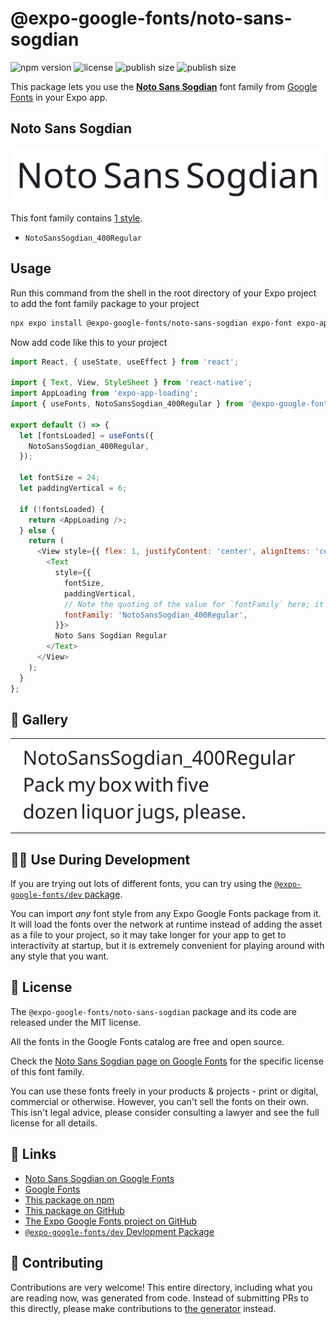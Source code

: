 # @expo-google-fonts/noto-sans-sogdian

![npm version](https://flat.badgen.net/npm/v/@expo-google-fonts/noto-sans-sogdian)
![license](https://flat.badgen.net/github/license/expo/google-fonts)
![publish size](https://flat.badgen.net/packagephobia/install/@expo-google-fonts/noto-sans-sogdian)
![publish size](https://flat.badgen.net/packagephobia/publish/@expo-google-fonts/noto-sans-sogdian)

This package lets you use the [**Noto Sans Sogdian**](https://fonts.google.com/specimen/Noto+Sans+Sogdian) font family from [Google Fonts](https://fonts.google.com/) in your Expo app.

## Noto Sans Sogdian

![Noto Sans Sogdian](./font-family.png)

This font family contains [1 style](#-gallery).

- `NotoSansSogdian_400Regular`

## Usage

Run this command from the shell in the root directory of your Expo project to add the font family package to your project
```sh
npx expo install @expo-google-fonts/noto-sans-sogdian expo-font expo-app-loading
```

Now add code like this to your project
```js
import React, { useState, useEffect } from 'react';

import { Text, View, StyleSheet } from 'react-native';
import AppLoading from 'expo-app-loading';
import { useFonts, NotoSansSogdian_400Regular } from '@expo-google-fonts/noto-sans-sogdian';

export default () => {
  let [fontsLoaded] = useFonts({
    NotoSansSogdian_400Regular,
  });

  let fontSize = 24;
  let paddingVertical = 6;

  if (!fontsLoaded) {
    return <AppLoading />;
  } else {
    return (
      <View style={{ flex: 1, justifyContent: 'center', alignItems: 'center' }}>
        <Text
          style={{
            fontSize,
            paddingVertical,
            // Note the quoting of the value for `fontFamily` here; it expects a string!
            fontFamily: 'NotoSansSogdian_400Regular',
          }}>
          Noto Sans Sogdian Regular
        </Text>
      </View>
    );
  }
};

```

## 🔡 Gallery


||||
|-|-|-|
|![NotoSansSogdian_400Regular](./NotoSansSogdian_400Regular.ttf.png)||||


## 👩‍💻 Use During Development

If you are trying out lots of different fonts, you can try using the [`@expo-google-fonts/dev` package](https://github.com/expo/google-fonts/tree/master/font-packages/dev#readme).

You can import *any* font style from any Expo Google Fonts package from it. It will load the fonts
over the network at runtime instead of adding the asset as a file to your project, so it may take longer
for your app to get to interactivity at startup, but it is extremely convenient
for playing around with any style that you want.

## 📖 License

The `@expo-google-fonts/noto-sans-sogdian` package and its code are released under the MIT license.

All the fonts in the Google Fonts catalog are free and open source.

Check the [Noto Sans Sogdian page on Google Fonts](https://fonts.google.com/specimen/Noto+Sans+Sogdian) for the specific license of this font family.

You can use these fonts freely in your products & projects - print or digital, commercial or otherwise. However, you can't sell the fonts on their own. This isn't legal advice, please consider consulting a lawyer and see the full license for all details.

## 🔗 Links

- [Noto Sans Sogdian on Google Fonts](https://fonts.google.com/specimen/Noto+Sans+Sogdian)
- [Google Fonts](https://fonts.google.com/)
- [This package on npm](https://www.npmjs.com/package/@expo-google-fonts/noto-sans-sogdian)
- [This package on GitHub](https://github.com/expo/google-fonts/tree/master/font-packages/noto-sans-sogdian)
- [The Expo Google Fonts project on GitHub](https://github.com/expo/google-fonts)
- [`@expo-google-fonts/dev` Devlopment Package](https://github.com/expo/google-fonts/tree/master/font-packages/dev)

## 🤝 Contributing

Contributions are very welcome! This entire directory, including what you are reading now, was generated from code. Instead of submitting PRs to this directly, please make contributions to [the generator](https://github.com/expo/google-fonts/tree/master/packages/generator) instead.
